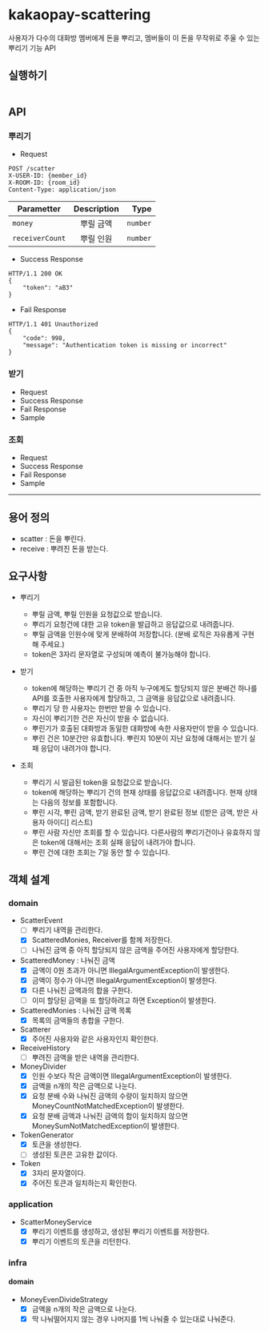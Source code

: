 # kakaopay-scattering 
사용자가 다수의 대화방 멤버에게 돈을 뿌리고, 멤버들이 이 돈을 무작위로 주울 수 있는 뿌리기 기능 API

## 실행하기
```

```

## API
### 뿌리기
- Request
```
POST /scatter
X-USER-ID: {member_id}
X-ROOM-ID: {room_id}
Content-Type: application/json
```
| Parametter | Description | Type |
|---|:---:|---:|
| `money` | 뿌릴 금액 | `number` |
| `receiverCount` | 뿌릴 인원 | `number` |
    
- Success Response
```
HTTP/1.1 200 OK
{
    "token": "aB3"
}
```

- Fail Response
```
HTTP/1.1 401 Unauthorized
{
    "code": 998,
    "message": "Authentication token is missing or incorrect"
}
```

### 받기
- Request
- Success Response
- Fail Response
- Sample

### 조회
- Request
- Success Response
- Fail Response
- Sample

---

## 용어 정의
- scatter : 돈을 뿌린다.
- receive : 뿌려진 돈을 받는다.

## 요구사항
- 뿌리기
    - 뿌릴 금액, 뿌릴 인원을 요청값으로 받습니다.
    - 뿌리기 요청건에 대한 고유 token을 발급하고 응답값으로 내려줍니다.
    - 뿌릴 금액을 인원수에 맞게 분배하여 저장합니다. (분배 로직은 자유롭게 구현해 주세요.)
    - token은 3자리 문자열로 구성되며 예측이 불가능해야 합니다.
    
- 받기
    - token에 해당하는 뿌리기 건 중 아직 누구에게도 할당되지 않은 분배건 하나를 API를 호출한 사용자에게 할당하고, 그 금액을 응답값으로 내려줍니다.
    - 뿌리기 당 한 사용자는 한번만 받을 수 있습니다.
    - 자신이 뿌리기한 건은 자신이 받을 수 없습니다.
    - 뿌린기가 호출된 대화방과 동일한 대화방에 속한 사용자만이 받을 수 있습니다.
    - 뿌린 건은 10분간만 유효합니다. 뿌린지 10분이 지난 요청에 대해서는 받기 실패 응답이 내려가야 합니다.
    
- 조회
    - 뿌리기 시 발급된 token을 요청값으로 받습니다.
    - token에 해당하는 뿌리기 건의 현재 상태를 응답값으로 내려줍니다. 현재 상태는 다음의 정보를 포함합니다.
    -  뿌린 시각, 뿌린 금액, 받기 완료된 금액, 받기 완료된 정보 (\[받은 금액, 받은 사용자 아이디\] 리스트)
    - 뿌린 사람 자신만 조회를 할 수 있습니다. 다른사람의 뿌리기건이나 유효하지 않은 token에 대해서는 조회 실패 응답이 내려가야 합니다.
    - 뿌린 건에 대한 조회는 7일 동안 할 수 있습니다.

## 객체 설계
### domain
- ScatterEvent
    - [ ] 뿌리기 내역을 관리한다.
    - [x] ScatteredMonies, Receiver를 함께 저장한다.
    - [ ] 나눠진 금액 중 아직 할당되지 않은 금액을 주어진 사용자에게 할당한다.
- ScatteredMoney : 나눠진 금액
    - [x] 금액이 0원 초과가 아니면 IllegalArgumentException이 발생한다.
    - [x] 금액이 정수가 아니면 IllegalArgumentException이 발생한다.
    - [x] 다른 나눠진 금액과의 합을 구한다.
    - [ ] 이미 할당된 금액을 또 할당하려고 하면 Exception이 발생한다.
- ScatteredMonies : 나눠진 금액 목록
    - [x] 목록의 금액들의 총합을 구한다.
- Scatterer
    - [x] 주어진 사용자와 같은 사용자인지 확인한다.
- ReceiveHistory
    - [ ] 뿌려진 금액을 받은 내역을 관리한다.
- MoneyDivider
    - [x] 인원 수보다 작은 금액이면 IllegalArgumentException이 발생한다.
    - [x] 금액을 n개의 작은 금액으로 나눈다.
    - [x] 요청 분배 수와 나눠진 금액의 수량이 일치하지 않으면 MoneyCountNotMatchedException이 발생한다.
    - [x] 요청 분배 금액과 나눠진 금액의 합이 일치하지 않으면 MoneySumNotMatchedException이 발생한다.
- TokenGenerator
    - [x] 토큰을 생성한다.
    - [ ] 생성된 토큰은 고유한 값이다.
- Token
    - [x] 3자리 문자열이다.
    - [x] 주어진 토큰과 일치하는지 확인한다.
### application
- ScatterMoneyService
    - [x] 뿌리기 이벤트를 생성하고, 생성된 뿌리기 이벤트를 저장한다.
    - [x] 뿌리기 이벤트의 토큰을 리턴한다.
### infra
#### domain
- MoneyEvenDivideStrategy
    - [x] 금액을 n개의 작은 금액으로 나눈다.
    - [x] 딱 나눠떨어지지 않는 경우 나머지를 1씩 나눠줄 수 있는대로 나눠준다.